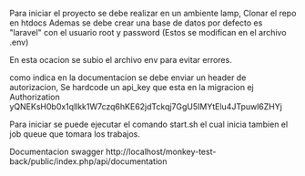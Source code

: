 
Para iniciar el proyecto se debe realizar en un ambiente lamp, Clonar el repo en htdocs 
Ademas se debe crear una base de datos por defecto es "laravel" con el usuario root y password (Estos se modifican en el archivo .env)

En esta ocacion se subio el archivo env para evitar errores. 

como indica en la documentacion se debe enviar un header de autorizacion, Se hardcode un api_key que esta en la migracion 
ej Authorization yQNEKsH0b0x1qllkk1W7czq6hKE62jdTckqj7GgU5IMYtElu4JTpuwl6ZHYj

Para iniciar se puede ejecutar el comando start.sh el cual inicia tambien el job queue que tomara los trabajos.

Documentacion swagger 
http://localhost/monkey-test-back/public/index.php/api/documentation
